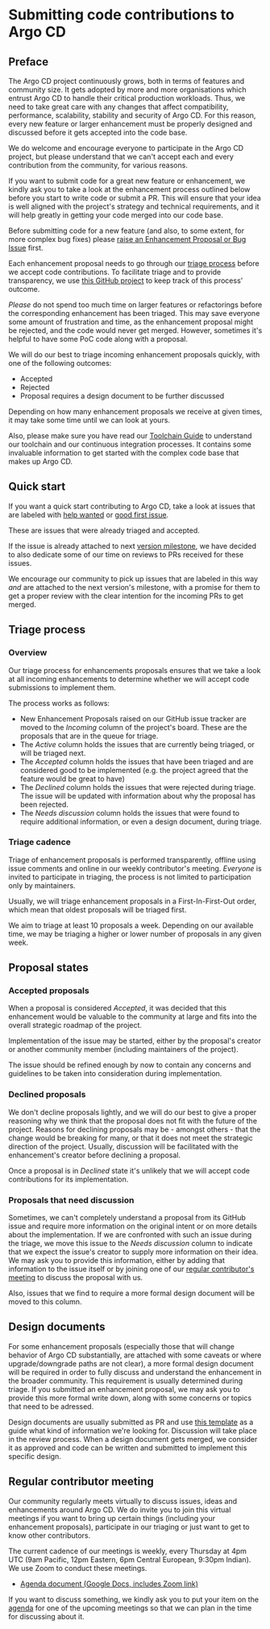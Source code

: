 # Submitting code contributions to Argo CD

## Preface

The Argo CD project continuously grows, both in terms of features and community size. It gets adopted by more and more organisations which entrust Argo CD to handle their critical production workloads. Thus, we need to take great care with any changes that affect compatibility, performance, scalability, stability and security of Argo CD. For this reason, every new feature or larger enhancement must be properly designed and discussed before it gets accepted into the code base.

We do welcome and encourage everyone to participate in the Argo CD project, but please understand that we can't accept each and every contribution from the community, for various reasons. 

If you want to submit code for a great new feature or enhancement, we kindly ask you to take a look at the
enhancement process outlined below before you start to write code or submit a PR. This will ensure that your idea is well aligned with the project's strategy and technical requirements, and it will help greatly in getting your code merged into our code base.

Before submitting code for a new feature (and also, to some extent, for more complex bug fixes) please
[raise an Enhancement Proposal or Bug Issue](https://github.com/argoproj/argo-cd/issues/new/choose)
first.

Each enhancement proposal needs to go through our
[triage process](#triage-process)
before we accept code contributions. To facilitate triage and to provide transparency, we use
[this GitHub project](https://github.com/orgs/argoproj/projects/18) to keep track of this process' outcome.

_Please_ do not spend too much time on larger features or refactorings before the corresponding enhancement has been triaged. This may save everyone some amount of frustration and time, as the enhancement proposal might be rejected, and the code would never get merged. However, sometimes it's helpful to have some PoC code along with a proposal.

We will do our best to triage incoming enhancement proposals quickly, with one of the following outcomes:

* Accepted
* Rejected
* Proposal requires a design document to be further discussed

Depending on how many enhancement proposals we receive at given times, it may take some time until we can look at yours.

Also, please make sure you have read our
[Toolchain Guide](toolchain-guide.md)
to understand our toolchain and our continuous integration processes. It contains some invaluable information to get started with the complex code base that makes up Argo CD.

## Quick start

If you want a quick start contributing to Argo CD, take a look at issues that are labeled with
[help wanted](https://github.com/argoproj/argo-cd/issues?q=is%3Aopen+is%3Aissue+label%3A%22help+wanted%22)
or
[good first issue](https://github.com/argoproj/argo-cd/issues?q=is%3Aopen+is%3Aissue+label%3A%22good+first+issue%22).

These are issues that were already triaged and accepted. 

If the issue is already attached to next
[version milestone](https://github.com/argoproj/argo-cd/milestones),
we have decided to also dedicate some of our time on reviews to PRs received for these issues.

We encourage our community to pick up issues that are labeled in this way *and* are attached to the next version's milestone, with a promise for them to get a proper review with the clear intention for the incoming PRs to get merged.

## Triage process

### Overview 

Our triage process for enhancements proposals ensures that we take a look at all incoming enhancements to determine whether we will accept code submissions to implement them.

The process works as follows:

* New Enhancement Proposals raised on our GitHub issue tracker are moved to the _Incoming_ column of the project's board. These are the proposals that are in the queue for triage.
* The _Active_ column holds the issues that are currently being triaged, or will be triaged next.
* The _Accepted_ column holds the issues that have been triaged and are considered good to be implemented (e.g. the project agreed that the feature would be great to have)
* The _Declined_ column holds the issues that were rejected during triage. The issue will be updated with information about why the proposal has been rejected.
* The _Needs discussion_ column holds the issues that were found to require additional information, or even a design document, during triage.

### Triage cadence

Triage of enhancement proposals is performed transparently, offline using issue comments and online in our weekly contributor's meeting. _Everyone_ is invited to participate in triaging, the process is not limited to participation only by maintainers.

Usually, we will triage enhancement proposals in a First-In-First-Out order, which mean that oldest proposals will be triaged first.

We aim to triage at least 10 proposals a week. Depending on our available time, we may be triaging a higher or lower number of proposals in any given week.

## Proposal states

### Accepted proposals

When a proposal is considered _Accepted_, it was decided that this enhancement would be valuable to the community at large and fits into the overall strategic roadmap of the project. 

Implementation of the issue may be started, either by the proposal's creator or another community member (including maintainers of the project). 

The issue should be refined enough by now to contain any concerns and guidelines to be taken into consideration during implementation.

### Declined proposals

We don't decline proposals lightly, and we will do our best to give a proper reasoning why we think that the proposal does not fit with the future of the project. Reasons for declining proposals may be - amongst others - that the change would be breaking for many, or that it does not meet the strategic direction of the project. Usually, discussion will be facilitated with the enhancement's creator before declining a proposal.

Once a proposal is in _Declined_ state it's unlikely that we will accept code contributions for its implementation.

### Proposals that need discussion

Sometimes, we can't completely understand a proposal from its GitHub issue and require more information on the original intent or on more details about the implementation. If we are confronted with such an issue during the triage, we move this issue to the _Needs discussion_ column to indicate that we expect the issue's creator to supply more information on their idea. We may ask you to provide this information, either by adding that information to the issue itself or by joining one of our
[regular contributor's meeting](#regular-contributor-meeting)
to discuss the proposal with us.

Also, issues that we find to require a more formal design document will be moved to this column.

## Design documents

For some enhancement proposals (especially those that will change behavior of Argo CD substantially, are attached with some caveats or where upgrade/downgrade paths are not clear), a more formal design document will be required in order to fully discuss and understand the enhancement in the broader community. This requirement is usually determined during triage. If you submitted an enhancement proposal, we may ask you to provide this more formal write down, along with some concerns or topics that need to be adressed.

Design documents are usually submitted as PR and use [this template](https://github.com/argoproj/argo-cd/blob/master/docs/proposals/001-proposal-template.md) as a guide what kind of information we're looking for. Discussion will take place in the review process. When a design document gets merged, we consider it as approved and code can be written and submitted to implement this specific design.

## Regular contributor meeting

Our community regularly meets virtually to discuss issues, ideas and enhancements around Argo CD. We do invite you to join this virtual meetings if you want to bring up certain things (including your enhancement proposals), participate in our triaging or just want to get to know other contributors.

The current cadence of our meetings is weekly, every Thursday at 4pm UTC (9am Pacific, 12pm Eastern, 6pm Central European, 9:30pm Indian). We use Zoom to conduct these meetings.

* [Agenda document (Google Docs, includes Zoom link)](https://docs.google.com/document/d/1xkoFkVviB70YBzSEa4bDnu-rUZ1sIFtwKKG1Uw8XsY8)

If you want to discuss something, we kindly ask you to put your item on the
[agenda](https://docs.google.com/document/d/1xkoFkVviB70YBzSEa4bDnu-rUZ1sIFtwKKG1Uw8XsY8)
for one of the upcoming meetings so that we can plan in the time for discussing about it.